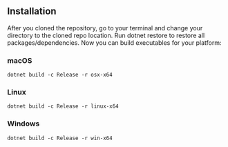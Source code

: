 ## Installation
After you cloned the repository, go to your terminal and change your directory to the cloned repo location. Run dotnet restore to restore all packages/dependencies. Now you can build executables for your platform:

### macOS
`dotnet build -c Release -r osx-x64`

### Linux
`dotnet build -c Release -r linux-x64`

### Windows
`dotnet build -c Release -r win-x64`
